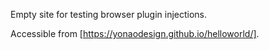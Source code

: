 Empty site for testing browser plugin injections.

Accessible from [https://yonaodesign.github.io/helloworld/].
